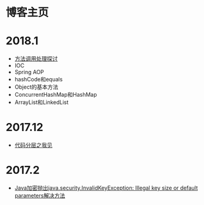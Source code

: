 # 博客主页

# 2018.1
- [方法调用处理探讨](summary/method_call.md)
- IOC
- Spring AOP
- hashCode和equals
- Object的基本方法
- ConcurrentHashMap和HashMap
- ArrayList和LinkedList

# 2017.12
- [代码分层之我见](summary/code_mode.md)
# 2017.2
- [Java加密抛出java.security.InvalidKeyException: Illegal key size or default parameters解决方法](questions/illegal-key-size-or-default-parameters.md)
